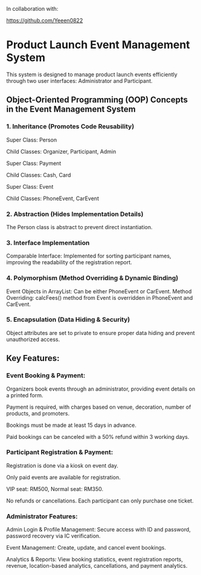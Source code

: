 In collaboration with:

https://github.com/Yeeen0822


# Product Launch Event Management System
This system is designed to manage product launch events efficiently through two user interfaces: Administrator and Participant.

## Object-Oriented Programming (OOP) Concepts in the Event Management System
### 1. Inheritance (Promotes Code Reusability)
Super Class: Person

Child Classes: Organizer, Participant, Admin

Super Class: Payment

Child Classes: Cash, Card

Super Class: Event

Child Classes: PhoneEvent, CarEvent

### 2. Abstraction (Hides Implementation Details)
The Person class is abstract to prevent direct instantiation.
### 3. Interface Implementation
Comparable Interface: Implemented for sorting participant names, improving the readability of the registration report.
### 4. Polymorphism (Method Overriding & Dynamic Binding)
Event Objects in ArrayList: Can be either PhoneEvent or CarEvent.
Method Overriding:
calcFees() method from Event is overridden in PhoneEvent and CarEvent.
### 5. Encapsulation (Data Hiding & Security)
Object attributes are set to private to ensure proper data hiding and prevent unauthorized access.


## Key Features:
### Event Booking & Payment:

Organizers book events through an administrator, providing event details on a printed form.

Payment is required, with charges based on venue, decoration, number of products, and promoters.

Bookings must be made at least 15 days in advance.

Paid bookings can be canceled with a 50% refund within 3 working days.

### Participant Registration & Payment:

Registration is done via a kiosk on event day.

Only paid events are available for registration.

VIP seat: RM500, Normal seat: RM350.

No refunds or cancellations. Each participant can only purchase one ticket.

### Administrator Features:

Admin Login & Profile Management: Secure access with ID and password, password recovery via IC verification.

Event Management: Create, update, and cancel event bookings.

Analytics & Reports: View booking statistics, event registration reports, revenue, location-based analytics, cancellations, and payment analytics.
